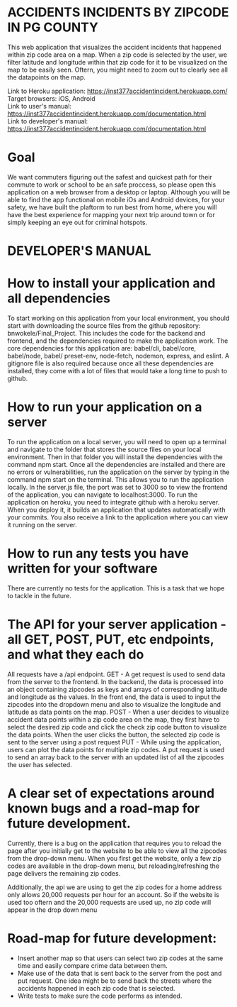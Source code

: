 # ACCIDENTS INCIDENTS BY ZIPCODE IN PG COUNTY

This web application that visualizes the accident incidents that happened within zip code area on a map. When a zip code is selected by the user, we filter latitude and longitude within that zip code for it to be visualized on the map to be easily seen. Oftern, you might need to zoom out to clearly see all the datapoints on the map.

 Link to Heroku application: https://inst377accidentincident.herokuapp.com/ <br/>
 Target browsers: iOS, Android <br/>
 Link to user's manual: https://inst377accidentincident.herokuapp.com/documentation.html <br/>
 Link to developer's manual: https://inst377accidentincident.herokuapp.com/documentation.html

# Goal
We want commuters figuring out the safest and quickest path for their commute to work or school to be an safe proccess, so please open this application on a web browser from a desktop or laptop. Although you will be able to find the app functional on mobile iOs and Android devices, for your safety, we have built the plaftorm to run best from home, where you will have the best experience for mapping your next trip around town or for simply keeping an eye out for criminal hotspots. 

# DEVELOPER'S MANUAL

# How to install your application and all dependencies
To start working on this application from your local environment, you should start with downloading the source files from the github repository: bnwokele/Final_Project. This includes the code for the backend and frontend, and the dependencies required to make the application work. The core dependencies for this application are: babel/cli, babel/core, babel/node, babel/ preset-env,  node-fetch, nodemon, express, and eslint. A gitignore file is also required because once all these dependencies are installed, they come with a lot of files that would take a long time to push to github.

# How to run your application on a server
To run the application on a local server, you will need to open up a terminal and navigate to the folder that stores the source files on your local environment. Then in that folder you will install the dependencies with the command npm start. Once all the dependencies are installed and there are no errors or vulnerabilities, run the application on the server by typing in the command npm start on the terminal. This allows you to run the application locally. In the server.js file, the port was set to 3000 so to view the frontend of the application, you can navigate to localhost:3000. To run the application on heroku, you need to integrate github with a heroku server. When you deploy it, it builds an application that updates automatically with your commits. You also receive a link to the application where you can view it running on the server.

# How to run any tests you have written for your software
There are currently no tests for the application. This is a task that we hope to tackle in the future.

# The API for your server application - all GET, POST, PUT, etc endpoints, and what they each do
All requests have a /api endpoint.
GET - A get request is used to send data from the server to the frontend. In the backend, the data is processed into an object containing zipcodes as keys and arrays of corresponding latitude and longitude as the values. In the front end, the data is used to input the zipcodes into the dropdown menu and also to visualize the longitude and latitude as data points on the map.
POST - When a user decides to visualize accident data points within a zip code area on the map, they first have to select the desired zip code and click the check zip code button to visualize the data points. When the user clicks the button, the selected zip code is sent to the server using a post request
PUT - While using the application, users can plot the data points for multiple zip codes. A put request is used to send an array back to the server with an updated list of all the zipcodes the user has selected.

# A clear set of expectations around known bugs and a road-map for future development.
Currently, there is a bug on the application that requires you to reload the page after you initially get to the website to be able to view all the zipcodes from the drop-down menu. When you first get the website, only a few zip codes are available in the drop-down menu, but reloading/refreshing the page delivers the remaining zip codes. 

Additionally, the api we are using to get the zip codes for a home address only allows 20,000 requests per hour for an account. So if the website is used too oftern and the 20,000 requests are used up, no zip code will appear in the drop down menu

# Road-map for future development:
  - Insert another map so that users can select two zip codes at the same time and easily compare crime data between them.
  - Make use of the data that is sent back to the server from the post and put request. One idea might be to send back the streets where the  accidents happened in each zip code that is selected.
  - Write tests to make sure the code performs as intended.
